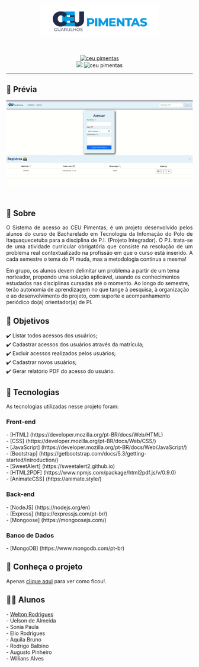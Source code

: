 <div align="center" id="top"> 
  <img src="https://github.com/welton1995/projetoIntegrador-frontend/blob/main/img/logo1.png">
  
&#xa0;

</div>
<p align="center">

  <a href="#">
    <img alt="ceu pimentas" src="https://img.shields.io/badge/-Github-5659EB?style=for-the-badge&logo=Github&logoColor=white&link=https://github.com/Anderson-Andre-P" />
  </a>

  </br>
  
  <img src="https://img.shields.io/badge/CEU_Pimentas-5965e0?style=for-the-badge&labelColor=5965e0">
  <img alt="ceu pimentas" src="https://img.shields.io/badge/license-MIT-5965e0?style=for-the-badge&labelColor=5965e0&color=5965e0">
  <br />

</p>

<!-- Status -->
<hr>


## :link: Prévia

![previa](https://github.com/welton1995/projetoIntegrador-frontend/blob/main/img/previa.gif)

<br>

## :dart: Sobre
<p align="justify">
O Sistema de acesso ao CEU Pimentas, é um projeto desenvolvido pelos alunos do curso de Bacharelado em Tecnologia da Infomação do Polo de Itaquaquecetuba para a disciplina de P.I. (Projeto Integrador). O P.I. trata-se de uma atividade curricular obrigatória que consiste na resolução de um problema real contextualizado na profissão em que o curso está inserido. A cada semestre o tema do PI muda, mas a metodologia continua a mesma!

Em grupo, os alunos devem delimitar um problema a partir de um tema norteador, propondo uma solução aplicável, usando os conhecimentos estudados nas disciplinas cursadas até o momento. Ao longo do semestre, terão autonomia de aprendizagem no que tange à pesquisa, à organização e ao desenvolvimento do projeto, com suporte e acompanhamento periódico do(a) orientador(a) de PI.
</p>

## 💪 Objetivos

:heavy_check_mark: Listar todos acessos dos usuários;\
:heavy_check_mark: Cadastrar acessos dos usuários através da matrícula;\
:heavy_check_mark: Excluir acessos realizados pelos usuários;\
:heavy_check_mark: Cadastrar novos usuários;\
:heavy_check_mark: Gerar relatório PDF do acesso do usuário.

## :rocket: Tecnologias

As tecnologias utilizadas nesse projeto foram:
<h3>Front-end</h3>
- [HTML] (https://developer.mozilla.org/pt-BR/docs/Web/HTML)<br>
- [CSS] (https://developer.mozilla.org/pt-BR/docs/Web/CSS/)<br>
- [JavaScript] (https://developer.mozilla.org/pt-BR/docs/Web/JavaScript/)<br>
- [Bootstrap] (https://getbootstrap.com/docs/5.3/getting-started/introduction/)<br>
- [SweetAlert] (https://sweetalert2.github.io)<br>
- [HTML2PDF] (https://www.npmjs.com/package/html2pdf.js/v/0.9.0)<br>
- [AnimateCSS] (https://animate.style/)<br>
<h3>Back-end</h3>
- [NodeJS] (https://nodejs.org/en)<br>
- [Express] (https://expressjs.com/pt-br/)<br>
- [Mongoose] (https://mongoosejs.com/)<br>
<h3>Banco de Dados</h3>
- [MongoDB] (https://www.mongodb.com/pt-br)<br>

## :checkered_flag: Conheça o projeto

Apenas <a href="https://ceupimentas.vercel.app/index.html">clique aqui</a> para ver como ficou!.

## 👨‍🎓 Alunos
<p align='justify'>
- <a href="https://github.com/weltondev" target="_blank">Welton Rodrigues</a><br>
- Uelson de Almeida <br>
- Sonia Paula <br>
- Elio Rodrigues <br>
- Aquila Bruno <br>
- Rodrigo Balbino <br>
- Augusto Pinheiro <br>
- Willians Alves <br>
  </p>
